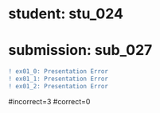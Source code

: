 # student: stu_024
# submission: sub_027

```diff
! ex01_0: Presentation Error
! ex01_1: Presentation Error
! ex01_2: Presentation Error
```
#incorrect=3
#correct=0
